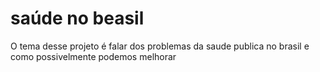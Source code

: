 # saúde no beasil 
O tema desse projeto é falar dos problemas da saude publica no brasil e como possivelmente podemos melhorar
